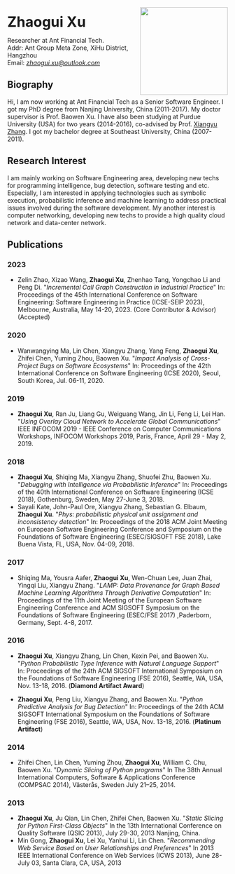 <img style="float: right;" height="200" width="200" src="https://zhaoguixu.github.io/images/avatar.jpg">

<b><font size="6"> Zhaogui Xu </font></b>

Researcher at Ant Financial Tech.  
Addr: Ant Group Meta Zone, XiHu District, Hangzhou  
Email: *zhaogui.xu@outlook.com*  

## Biography

Hi, I am now working at Ant Financial Tech as a Senior Software Engineer. I got my PhD degree from Nanjing University, China (2011-2017). My doctor supervisor is Prof. Baowen Xu. I have also been studying at Purdue University (USA) for two years (2014-2016), co-advised by Prof. [Xiangyu Zhang](https://www.cs.purdue.edu/homes/xyzhang/). I got my bachelor degree at Southeast University, China (2007-2011).

## Research Interest

I am mainly working on Software Engineering area, developing new techs for programming intelligence, bug detection, software testing and etc. Especially, I am interested in applying technologies such as symbolic execution, probabilistic inference and machine learning to address practical issues involved during the software development. My another interest is computer networking, developing new techs to provide a high quality cloud network and data-center network.

## Publications

### 2023
* Zelin Zhao, Xizao Wang, **Zhaogui Xu**, Zhenhao Tang, Yongchao Li and Peng Di. "_Incremental Call Graph Construction in Industrial Practice_" In: Proceedings of the 45th International Conference on Software Engineering: Software Engineering in Practice (ICSE-SEIP 2023), Melbourne, Australia, May 14-20, 2023. (Core Contributor & Advisor) (Accepted)

### 2020
* Wanwangying Ma, Lin Chen, Xiangyu Zhang, Yang Feng, **Zhaogui Xu**, Zhifei Chen, Yuming Zhou, Baowen Xu. "_Impact Analysis of Cross-Project Bugs on Software Ecosystems_" In: Proceedings of the 42th International Conference on Software Engineering (ICSE 2020), Seoul, South Korea, Jul. 06-11, 2020.

### 2019
  * **Zhaogui Xu**, Ran Ju, Liang Gu, Weiguang Wang, Jin Li, Feng Li, Lei Han. "_Using Overlay Cloud Network to Accelerate Global Communications_" IEEE INFOCOM 2019 - IEEE Conference on Computer Communications Workshops, INFOCOM Workshops 2019, Paris, France, April 29 - May 2, 2019.

### 2018
  * **Zhaogui Xu**, Shiqing Ma, Xiangyu Zhang, Shuofei Zhu, Baowen Xu. "_Debugging with Intelligence via Probabilistic Inference_" In: Proceedings of the 40th International Conference on Software Engineering (ICSE 2018), Gothenburg, Sweden, May 27-June 3, 2018.
  * Sayali Kate, John-Paul Ore, Xiangyu Zhang, Sebastian G. Elbaum, **Zhaogui Xu**. "_Phys: probabilistic physical unit assignment and inconsistency detection_" In: Proceedings of the 2018 ACM Joint Meeting on European Software Engineering Conference and Symposium on the Foundations of Software Engineering (ESEC/SIGSOFT FSE 2018), Lake Buena Vista, FL, USA, Nov. 04-09, 2018.

### 2017
  * Shiqing Ma, Yousra Aafer, **Zhaogui Xu**, Wen-Chuan Lee, Juan Zhai, Yingqi Liu, Xiangyu Zhang. "_LAMP: Data Provenance for Graph Based Machine Learning Algorithms Through Derivative Computation_" In: Proceedings of the 11th Joint Meeting of the European Software Engineering Conference and ACM SIGSOFT Symposium on the Foundations of Software Engineering (ESEC/FSE 2017) ,Paderborn, Germany, Sept. 4-8, 2017.
  
### 2016
  * **Zhaogui Xu**, Xiangyu Zhang, Lin Chen, Kexin Pei, and Baowen Xu. "_Python Probabilistic Type Inference with Natural Language Support_" In: Proceedings of the 24th ACM SIGSOFT International Symposium on the Foundations of Software Engineering (FSE 2016), Seattle, WA, USA, Nov. 13-18, 2016. (**Diamond Artifact Award**)

  * **Zhaogui Xu**, Peng Liu, Xiangyu Zhang, and Baowen Xu. "_Python Predictive Analysis for Bug Detection_" In: Proceedings of the 24th ACM SIGSOFT International Symposium on the Foundations of Software Engineering (FSE 2016), Seattle, WA, USA, Nov. 13-18, 2016. (**Platinum Artifact**)
  
### 2014
  * Zhifei Chen, Lin Chen, Yuming Zhou, **Zhaogui Xu**, William C. Chu, Baowen Xu. "_Dynamic Slicing of Python programs_" In The 38th Annual International Computers, Software & Applications Conference (COMPSAC 2014), Västerås, Sweden July 21–25, 2014. 
  
### 2013
  * **Zhaogui Xu**, Ju Qian, Lin Chen, Zhifei Chen, Baowen Xu. "_Static Slicing for Python First-Class Objects_" In the 13th International Conference on Quality Software (QSIC 2013), July 29-30, 2013 Nanjing, China.
  * Min Gong, **Zhaogui Xu**, Lei Xu, Yanhui Li, Lin Chen. "_Recommending Web Service Based on User Relationships and Preferences_" In 2013 IEEE International Conference on Web Services (ICWS 2013), June 28- July 03, Santa Clara, CA, USA, 2013 

